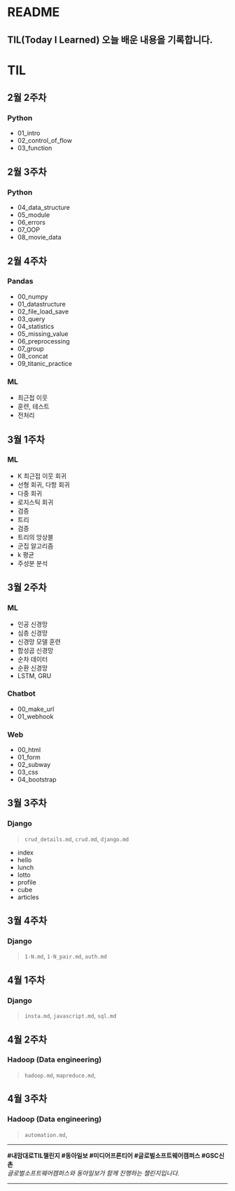 # README
TIL(Today I Learned)
오늘 배운 내용을 기록합니다. 
---
# TIL

## 2월 2주차  
### Python  
- 01_intro  
- 02_control_of_flow  
- 03_function  

## 2월 3주차  
### Python  
- 04_data_structure  
- 05_module  
- 06_errors  
- 07_OOP  
- 08_movie_data  

## 2월 4주차  
### Pandas  
- 00_numpy  
- 01_datastructure  
- 02_file_load_save  
- 03_query  
- 04_statistics  
- 05_missing_value  
- 06_preprocessing  
- 07_group  
- 08_concat  
- 09_titanic_practice  

### ML  
- 최근접 이웃  
- 훈련, 테스트  
- 전처리  

## 3월 1주차  
### ML  
- K 최근접 이웃 회귀  
- 선형 회귀, 다항 회귀  
- 다중 회귀  
- 로지스틱 회귀  
- 검증  
- 트리  
- 검증  
- 트리의 앙상블  
- 군집 알고리즘  
- k 평균  
- 주성분 분석  

## 3월 2주차  
### ML  
- 인공 신경망  
- 심층 신경망  
- 신경망 모델 훈련  
- 합성곱 신경망  
- 순차 데이터  
- 순환 신경망  
- LSTM, GRU  

### Chatbot  
- 00_make_url  
- 01_webhook  

### Web  
- 00_html  
- 01_form  
- 02_subway  
- 03_css  
- 04_bootstrap  

## 3월 3주차  
### Django
> `crud_details.md`,  `crud.md`, `django.md`
- index  
- hello  
- lunch  
- lotto  
- profile  
- cube  
- articles  

## 3월 4주차  
### Django
> `1-N.md`, `1-N_pair.md`, `auth.md`


## 4월 1주차  
### Django
> `insta.md`, `javascript.md`, `sql.md`

## 4월 2주차  
### Hadoop (Data engineering)
> `hadoop.md`, `mapreduce.md`,

## 4월 3주차  
### Hadoop (Data engineering)
> `automation.md`,
---



**#내맘대로TIL챌린지 #동아일보 #미디어프론티어 #글로벌소프트웨어캠퍼스 #GSC신촌**  
_글로벌소프트웨어캠퍼스와 동아일보가 함께 진행하는 챌린지입니다._




---
